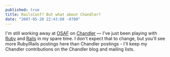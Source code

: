 ```yaml
---
published: true
title: RailsConf? But what about Chandler?
date: "2007-05-20 22:43:08 -0700"
---
```


I'm still working away at <a href="http://www.osafoundation.org/"
target="_blank">OSAF</a> on <a href="http://chandlerproject.org/"
target="_blank">Chandler</a> &mdash; I've just been playing with
<a href="http://www.ruby-lang.org/">Ruby</a> and
<a href="http://www.rubyonrails.org/">Rails</a> in my spare
time. I don't expect that to change, but you'll see more Ruby/Rails postings
here than Chandler postings - I'll keep my Chandler contributions on the
Chandler blog and mailing lists.

